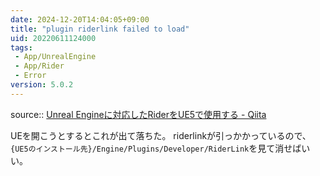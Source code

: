 ```yaml
---
date: 2024-12-20T14:04:05+09:00
title: "plugin riderlink failed to load"
uid: 20220611124000
tags:
 - App/UnrealEngine
 - App/Rider
 - Error
version: 5.0.2
---
```


source:: [Unreal Engineに対応したRiderをUE5で使用する - Qiita](https://qiita.com/chaos_gorilla/items/b839e7137c0cf79c7f92)

UEを開こうとするとこれが出て落ちた。
riderlinkが引っかかっているので、`{UE5のインストール先}/Engine/Plugins/Developer/RiderLink`を見て消せばいい。